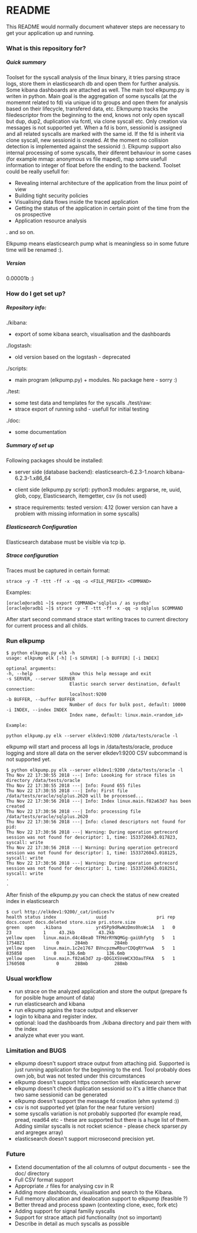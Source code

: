 # README #

This README would normally document whatever steps are necessary to get your application up and running.

### What is this repository for? ###

##### Quick summary #####

Toolset for the syscall analysis of the linux binary, it tries parsing strace logs, store them in elasticsearch db
and open them for further analysis. Some kibana dashboards are attached as well. The main tool elkpump.py is writen in
python. Main goal is the aggregation of some syscalls (at the momemnt related to fd) via unique id to groups and open them for 
analysis based on their lifecycle, transfered data, etc. Elkmpump tracks the filedescriptor from the beginning to the end, knows not 
only open syscall but dup, dup2, duplication via fcntl, via clone syscall etc. Only creation via messages is not supported
yet. When a fd is born, sessionid is assigned and all related syscalls are marked with the same id. If the fd
is inherit via clone syscall, new sessionid is created. At the moment no collision detection is implemented against the 
sessionid :). Elkpump support also internal processing of some syscalls, their diferent behaviour in some cases (for example
mmap: anonymous vs file maped), map some usefull information to integer of float before the ending to the backend. Toolset 
could be really usefull for:

 - Revealing internal architecture of the application from the linux point of view
 - Building tight security policies
 - Visualising data flows inside the traced application
 - Getting the status of the application in certain point of the time from the os prospective
 - Application resource analysis

 . and so on.

	
Elkpump means elasticsearch pump what is meaningless so in some future time will be renamed :).


	
##### Version #####
	
0.00001b :)

	
### How do I get set up? ###


##### Repository info: #####

./kibana:
 - export of some kibana search, visualisation and the dashboards

./logstash:
 - old version based on the logstash - deprecated

./scripts:
 - main program (elkpump.py) + modules. No package here - sorry :)

./test:
 - some test data and templates for the syscalls
  ./test/raw:
 - strace export of running sshd - usefull for initial testing

./doc:
- some documentation


##### Summary of set up #####

Following packages should be installed:
 - server side (database backend):
    elasticsearch-6.2.3-1.noarch
    kibana-6.2.3-1.x86_64

 - client side (elkpump.py script):
    python3
    modules: argparse, re, uuid, glob, copy, Elasticsearch, itemgetter, csv (is not used)
	  
 - strace requirements:
    tested version: 4.12 (lower version can have a problem with missing information in some syscalls)


##### Elasticsearch Configuration #####

Elasticsearch database must be visible via tcp ip.	


##### Strace configuration #####

Traces must be captured in certain format:

    strace -y -T -ttt -ff -x -qq -o <FILE_PREFIX> <COMMAND>
	
Examples:

    [oracle@oradb1 ~]$ export COMMAND='sqlplus / as sysdba'
    [oracle@oradb1 ~]$ strace -y -T -ttt -ff -x -qq -o sqlplus $COMMAND

After start second command strace start writing traces to current directory for current process and all childs. 


### Run elkpump ###

	$ python elkpump.py elk -h
	usage: elkpump elk [-h] [-s SERVER] [-b BUFFER] [-i INDEX]

	optional arguments:
  	-h, --help            	show this help message and exit
  	-s SERVER, --server SERVER
                        	Elastic search server destination, default connection:
                        	localhost:9200
  	-b BUFFER, --buffer BUFFER
                        	Number of docs for bulk post, default: 10000
  	-i INDEX, --index INDEX
                        	Index name, default: linux.main.<random_id>

	Example:

	python elkpump.py elk --server elkdev1:9200 /data/tests/oracle -l
	
elkpump will start and process all logs in /data/tests/oracle, produce logging and store all data on the server elkdev1:9200
CSV subcommand is not supported yet.


    $ python elkpump.py elk --server elkdev1:9200 /data/tests/oracle -l
    Thu Nov 22 17:30:55 2018 ---| Info: Loooking for strace files in directory /data/tests/oracle
    Thu Nov 22 17:30:55 2018 ---| Info: Found 655 files
    Thu Nov 22 17:30:55 2018 ---| Info: First file /data/tests/oracle/sqlplus.2620 will be processed...
    Thu Nov 22 17:30:56 2018 ---| Info: Index linux.main.f82a63d7 has been created
    Thu Nov 22 17:30:56 2018 ---| Info: processing file /data/tests/oracle/sqlplus.2620
    Thu Nov 22 17:30:56 2018 ---| Info: cloned descriptors not found for pid: 
    Thu Nov 22 17:30:56 2018 ---| Warning: During operation getrecord session was not found for descriptor: 1, time: 1533726043.017823, syscall: write
    Thu Nov 22 17:30:56 2018 ---| Warning: During operation getrecord session was not found for descriptor: 1, time: 1533726043.018125, syscall: write
    Thu Nov 22 17:30:56 2018 ---| Warning: During operation getrecord session was not found for descriptor: 1, time: 1533726043.018251, syscall: write
    .
    .


After finish of the elkpump.py you can check the status of new created index in elasticsearch


    $ curl http://elkdev1:9200/_cat/indices?v
    health status index               uuid                   pri rep docs.count docs.deleted store.size pri.store.size
    green  open   .kibana             yr45Pp9dRwWzDms0hsWc1A   1   0         23            1     43.2kb         43.2kb
    yellow open   linux.main.d4c48ea0 TFMdrRYNQMGg-gaiUhfytg   5   1    1754821            0      284mb          284mb
    yellow open   linux.main.1c2e1767 BVncpzmwRburCDQqRYYwaA   5   1     835858            0    136.6mb        136.6mb
    yellow open   linux.main.f82a63d7 zp-QDG1XSVeWCX3OauTFKA   5   1    1760508            0      288mb          288mb



### Usual workflow ###

- run strace on the analyzed application and store the output (prepare fs for posible huge amount of data)
- run elasticsearch and kibana
- run elkpump agains the trace output and elkserver
- login to kibana and register index.
- optional: load the dashboards from ./kibana directory and pair them with the index
- analyze what ever you want.

### Limitation and BUGS ###
	
- elkpump doesn't support strace output from attaching pid. Supported is just running application for the beginning to the 
  end. Tool probably does own job, but was not tested under this circumstances
- elkpump doesn't support https connection with elasticsearch server
- elkpump doesn't check duplication sessionid so it's a little chance that two same sessionid can be generated
- elkpump doesn't support the message fd creation (ehm systemd :))
- csv is not supported yet (plan for the near future version)
- some syscalls variation is not probably supported (for example read, pread, read64 etc - these are supported but
  there is a huge list of them. Adding similar syscalls is not rocket science - please check sparser.py and argregex array)
- elasticsearch doesn't support microsecond precision yet.

### Future ###
	
- Extend documentation of the all columns of output documents - see the doc/ directory
- Full CSV format support
- Appropriate .r files for analysing csv in R	
- Adding more dashboards, visualisation and search to the Kibana.
- Full memory allocation and dealocation support to elkpump (feasible ?)
- Better thread and process spawn (contexting clone, exec, fork etc)
- Adding support for signal familly syscalls 
- Support for strace attach pid functionality (not so important)
- Describe in detail as much syscalls as possible
